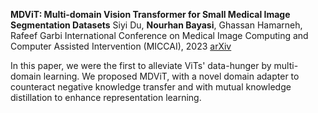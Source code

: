 **MDViT: Multi-domain Vision Transformer for Small Medical Image Segmentation Datasets**
  Siyi Du, **Nourhan Bayasi**, Ghassan Hamarneh, Rafeef Garbi
  International Conference on Medical Image Computing and Computer Assisted Intervention (MICCAI), 2023
  [arXiv](http://nourhanb.github.io/files/MDViT.pdf) 

  In this paper, we were the first to alleviate ViTs' data-hunger by multi-domain learning. We proposed MDViT, with a novel domain adapter to counteract negative knowledge transfer and with mutual knowledge distillation to enhance representation learning.
